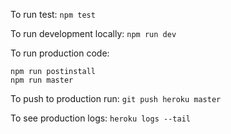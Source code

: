 To run test:
`npm test`

To run development locally:
`npm run dev`

To run production code:

```
npm run postinstall
npm run master
```

To push to production run:
`git push heroku master`

To see production logs:
`heroku logs --tail`
